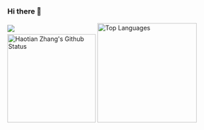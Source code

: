 ### Hi there 👋

<div>
    <div style="display: inline-block">
        <img src="https://komarev.com/ghpvc/?username=SkyeBeFreeman" style="display: block;" vspace="5">
        <img src="https://github-readme-stats.vercel.app/api?username=SkyeBeFreeman&count_private=true&show_icons=true" height="200px" alt="Haotian Zhang's Github Status" >
    </div>
    <div style="display: inline-block">
        <img src="https://github-readme-stats.vercel.app/api/top-langs/?username=SkyeBeFreeman" height="225px" alt="Top Languages"  display=inline-block>
    </div>
</div>
